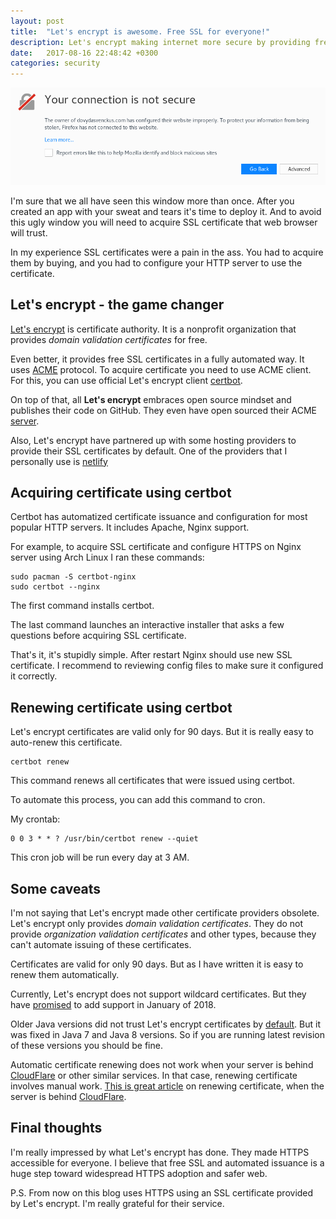 ```yaml
---
layout: post
title:  "Let's encrypt is awesome. Free SSL for everyone!"
description: Let's encrypt making internet more secure by providing free SSL certificates.
date:   2017-08-16 22:48:42 +0300
categories: security
---
```


<img src="/assets/images/2017-08-16-lets-encrypt/firefox-no-cert.png">

I'm sure that we all have seen this window more than once. After you created an app
with your sweat and tears it's time to deploy it. And to avoid this ugly window
you will need to acquire SSL certificate that web browser will trust.

In my experience SSL certificates were a pain in the ass. You had to acquire them by buying,
and you had to configure your HTTP server to use the certificate.

## Let's encrypt - the game changer
[Let's encrypt](https://letsencrypt.org/) is certificate authority. It is a nonprofit organization that provides
*domain validation certificates* for free.

Even better, it provides free SSL certificates in a fully automated way. It uses
[ACME](https://github.com/ietf-wg-acme/acme/) protocol. To acquire certificate
you need to use ACME client. For this, you can use official Let's encrypt client
[certbot](https://certbot.eff.org/).

On top of that, all **Let's encrypt** embraces open source mindset and publishes
their code on GitHub. They even have open sourced their ACME [server](https://github.com/letsencrypt/boulder).

Also, Let's encrypt have partnered up with some hosting providers to provide
their SSL certificates by default. One of the providers that I personally use is
[netlify](https://www.netlify.com)

## Acquiring certificate using certbot
Certbot has automatized certificate issuance and configuration for most popular HTTP servers.
It includes Apache, Nginx support.

For example, to acquire SSL certificate and configure HTTPS on Nginx server using
Arch Linux I ran these commands:

    sudo pacman -S certbot-nginx
    sudo certbot --nginx

The first command installs certbot.

The last command launches an interactive installer that asks a few questions before
acquiring SSL certificate.

That's it, it's stupidly simple. After restart Nginx should use new SSL certificate.
I recommend to reviewing config files to make sure it configured it correctly.

## Renewing certificate using certbot
Let's encrypt certificates are valid only for 90 days. But it is really easy
to auto-renew this certificate.

    certbot renew

This command renews all certificates that were issued using certbot.

To automate this process, you can add this command to cron.

My crontab:

    0 0 3 * * ? /usr/bin/certbot renew --quiet

This cron job will be run every day at 3 AM.



## Some caveats
I'm not saying that Let's encrypt made other certificate providers obsolete.
Let's encrypt only provides *domain validation certificates*. They do not provide
*organization validation certificates* and other types, because they can't automate
issuing of these certificates.

Certificates are valid for only 90 days. But as I have written it is easy to renew
them automatically.

Currently, Let's encrypt does not support wildcard certificates. But they have
[promised](https://letsencrypt.org/2017/07/06/wildcard-certificates-coming-jan-2018.html)
to add support in January of 2018.

Older Java versions did not trust Let's encrypt certificates by [default](https://community.letsencrypt.org/t/will-the-cross-root-cover-trust-by-the-default-list-in-the-jdk-jre/134/60).
But it was fixed in Java 7 and Java 8 versions. So if you are running latest revision of
these versions you should be fine.

Automatic certificate renewing does not work when your server is behind [CloudFlare](https://www.cloudflare.com/)
or other similar services. In that case, renewing certificate involves manual work.
[This is great article](http://infosec.theos-blog.com/renewing-letsencrypt-certificate-when-using-cloudflare/)
on renewing certificate, when the server is behind [CloudFlare](https://www.cloudflare.com/).

## Final thoughts
I'm really impressed by what Let's encrypt has done. They made HTTPS accessible for everyone.
I believe that free SSL and automated issuance is a huge step toward widespread
HTTPS adoption and safer web.

P.S. From now on this blog uses HTTPS using an SSL certificate provided by Let's encrypt.
I'm really grateful for their service.
